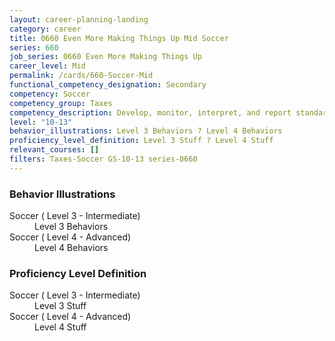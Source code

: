 ```yaml
---
layout: career-planning-landing
category: career
title: 0660 Even More Making Things Up Mid Soccer
series: 660
job_series: 0660 Even More Making Things Up
career_level: Mid
permalink: /cards/660-Soccer-Mid
functional_competency_designation: Secondary
competency: Soccer
competency_group: Taxes
competency_description: Develop, monitor, interpret, and report standardized processes/operations to ensure transparency and compliance with financial statutory, regulatory, and leadership guidance with the intent of promoting effectiveness and accountability.
level: "10-13"
behavior_illustrations: Level 3 Behaviors ? Level 4 Behaviors
proficiency_level_definition: Level 3 Stuff ? Level 4 Stuff
relevant_courses: []
filters: Taxes-Soccer GS-10-13 series-0660
---
```


<div class="desktop:grid-col-6 margin-y-205">
  <div class="border-top-05 bg-white padding-2 shadow-5 height-full members-hover border-1px border-gray-30 border-top-orange radius-lg">
    <h3>Behavior Illustrations</h3>
    <dl class="text-base"><dt>Soccer ( Level 3 - Intermediate)</dt><dd>Level 3 Behaviors</dd><dt>Soccer ( Level 4 - Advanced)</dt><dd>Level 4 Behaviors</dd></dl>
  </div>
</div>
<div class="desktop:grid-col-6 margin-y-205">
  <div class="border-top-05 bg-white padding-2 shadow-5 height-full members-hover border-1px border-gray-30 border-top-orange radius-lg">
    <h3>Proficiency Level Definition</h3>
    <dl class="text-base"><dt>Soccer ( Level 3 - Intermediate)</dt><dd>Level 3 Stuff</dd><dt>Soccer ( Level 4 - Advanced)</dt><dd>Level 4 Stuff</dd></dl>
  </div>
</div>